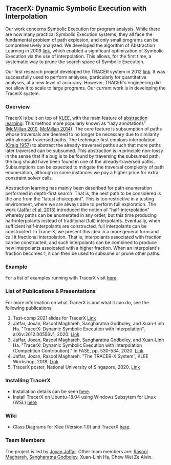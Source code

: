 ## TracerX: Dynamic Symbolic Execution with Interpolation

Our work concerns Symbolic Execution for program analysis. While there are now many practical Symbolic Execution systems, they all face the fundamental problem of path explosion, and only small programs can be comprehensively analyzed. We developed the algorithm of Abstraction Learning in 2009 [link](https://www.comp.nus.edu.sg/~joxan/papers/intp.pdf), which enabled a significant optimization of Symbolic Execution via the use of interpolation. This allows, for the first time, a systematic way to prune the search space of Symbolic Execution.

Our first research project developed the TRACER system in 2012 [link](https://www.comp.nus.edu.sg/~joxan/papers/tracer.pdf). It was successfully used to perform analyses, particularly for quantitative analyses, at a new level of accuracy. However, TRACER's engineering did not allow it to scale to large programs. Our current work is in developing the TracerX system. 

### Overview

TracerX is built on top of [KLEE](https://klee.github.io/), with the main feature of [abstraction learning](https://www.comp.nus.edu.sg/~joxan/papers/intp.pdf). This method more popularly known as “lazy annotations” ([McMillan 2010](https://llvm.org/pubs/2010-07-CAV-LazyAnnot.pdf), [McMillan 2014](https://www.microsoft.com/en-us/research/wp-content/uploads/2016/02/MSR-TR-2014-65.pdf)). The core feature is subsumption of paths whose traversals are deemed to no longer be necessary due to similarity with already-traversed paths. The technique first employs interpolation ([Craig 1957](https://scinapse.io/papers/2114633883)) to abstract the already-traversed paths such that more paths later traversed can be subsumed. This abstraction is in principle non-lossy in the sense that if a bug is to be found by traversing the subsumed path, the bug
should have been found in one of the already-traversed paths. Subsumptions can be expected to mitigate the traversal complexity of path enumeration, although in some instances we pay a higher price for extra constraint solver calls.

Abstraction learning has mainly been described for path enumeration performed in depth-first search. That is, the next path to be considered is the one from the "latest choicepoint". This is too restrictive in a testing environment, where we are always able to perform full exploration. The work ([Jaffar et al. 2013](https://dl.acm.org/doi/10.1145/2491411.2491425)) introduced the notion of "half-interpolation" whereby paths can be enumerated in any order, but this time producing half-interpolants instead of traditional (full) interpolants. Eventually, when sufficient half-interpolants are constructed, full interpolants can be constructed. In TracerX, we present this idea in a more general form and call it fractional interpolation. That is, interpolants associated with fraction can be constructed, and such interpolants can be combined to produce new interpolants assoicated with a higher fraction. When an interpolant's fraction becomes 1, it can then be used to subsume or prune other paths.

### Example 

For a list of examples running with TracerX visit [here](https://tracer-x.github.io/example).

### List of Publications & Presentations

For more information on what TracerX is and what it can do, see the following publications  


1. Test-comp 2021 slides for TracerX [Link](https://github.com/tracer-x/tracer-x.github.io/blob/gh-pages/publications/TracerX_Testcomp_2021.pdf)
2. Jaffar, Joxan, Rasool Maghareh, Sangharatna Godboley, and Xuan-Linh Ha. "TracerX: Dynamic Symbolic Execution with Interpolation", arXiv:2012.00556v1, 2020. [Link](https://arxiv.org/abs/2012.00556)
3. Jaffar, Joxan, Rasool Maghareh, Sangharatna Godboley, and Xuan-Linh Ha. "TracerX: Dynamic Symbolic Execution with Interpolation (Competition Contribution)." In FASE, pp. 530-534. 2020. [Link](https://link.springer.com/chapter/10.1007/978-3-030-45234-6_28)
4. Jaffar, Joxan, Rasool Maghareh. "The TRACER-X System", KLEE Workshop, 2018. [Link](https://srg.doc.ic.ac.uk/klee18/talks/Maghareh-Tracer-X.pdf)
5. TracerX poster, National University of Singapore, 2020. [Link](https://github.com/tracer-x/tracer-x.github.io/blob/gh-pages/publications/tracerxposter.pdf)

### Installing TracerX

- Installation details can be seen [here](https://tracer-x.github.io/gettingstarted). 
- Install TracerX on Ubuntu-18.04 using Windows Subsytem for Linux (WSL) [here](https://github.com/tracer-x/tracer-x.github.io/blob/gh-pages/installation-windows-subsystem.md)

### Wiki

- Class Diagrams for Klee (Version 1.0) and TracerX [here](https://github.com/tracer-x/tracer-x.github.io/blob/gh-pages/Wiki.md). 

### Team Members

The project is led by [Joxan Jaffar](https://www.comp.nus.edu.sg/~joxan/). Other team members are: [Rasool Maghareh](https://www.comp.nus.edu.sg/~rasool/), [Sangharatna Godboley](https://nitw.irins.org/profile/154056), Xuan-Linh Ha, Chew Wei Ze Alvin.

